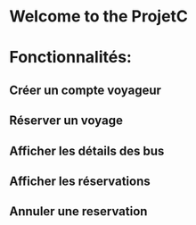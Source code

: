 # Welcome to the ProjetC
# Fonctionnalités:
## Créer un compte voyageur 
## Réserver un voyage
## Afficher les détails des bus
## Afficher les réservations
## Annuler une reservation 



